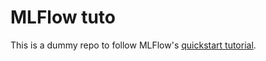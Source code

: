 # MLFlow tuto

This is a dummy repo to follow MLFlow's [quickstart tutorial](https://mlflow.org/docs/latest/getting-started/intro-quickstart/index.html).
